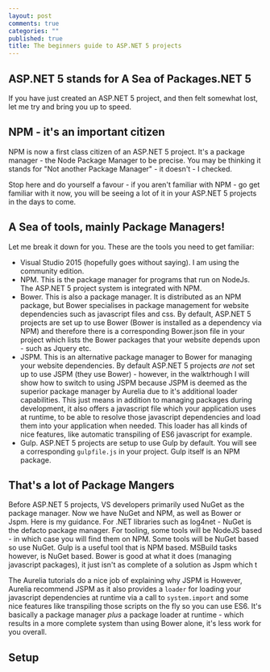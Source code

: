 ```yaml
---
layout: post
comments: true
categories: ""
published: true
title: The beginners guide to ASP.NET 5 projects
---
```



## ASP.NET 5 stands for A Sea of Packages.NET 5 

If you have just created an ASP.NET 5 project, and then felt somewhat lost, let me try and bring you up to speed.

## NPM - it's an important citizen
NPM is now a first class citizen of an ASP.NET 5 project.
It's a package manager - the Node Package Manager to be precise. You may be thinking it stands for "Not another Package Manager" - it doesn't - I checked.

Stop here and do yourself a favour - if you aren't familiar with NPM - go get familiar with it now, you will be seeing a lot of it in your ASP.NET 5 projects in the days to come.

##

## A Sea of tools, mainly Package Managers!

Let me break it down for you.
These are the tools you need to get familiar:

- Visual Studio 2015 (hopefully goes without saying). I am using the community edition.
- NPM. This is the package manager for programs that run on NodeJs. The ASP.NET 5 project system is integrated with NPM.
- Bower. This is also a package manager. It is distributed as an NPM package, but Bower specialises in package management for website dependencies such as javascript files and css. By default, ASP.NET 5 projects are set up to use Bower (Bower is installed as a dependency via NPM) and therefore there is a corresponding Bower.json file in your project which lists the Bower packages that your website depends upon - such as Jquery etc.
- JSPM. This is an alternative package manager to Bower for managing your website dependencies. By default ASP.NET 5 projects *are not* set up to use JSPM (they use Bower) - however, in the walktrhough I will show how to switch to using JSPM because JSPM is deemed as the superior package manager by Aurelia due to it's additional loader capabilities. This just means in addition to managing packages during development, it also offers a javascript file which your application uses at runtime, to be able to resolve those javascript dependencies and load them into your application when needed. This loader has all kinds of nice features, like automatic transpiling of ES6 javascript for example.
- Gulp. ASP.NET 5 projects are setup to use Gulp by default. You will see a corresponding `gulpfile.js` in your project. Gulp itself is an NPM package. 

## That's a lot of Package Mangers
Before ASP.NET 5 projects, VS developers primarily used NuGet as the package manager. Now we have NuGet and NPM, as well as Bower or Jspm.
Here is my guidance.
For .NET libraries such as log4net - NuGet is the defacto package manager.
For tooling, some tools will be NodeJS based - in which case you will find them on NPM. Some tools will be NuGet based so use NuGet. Gulp is a useful tool that is NPM based. MSBuild tasks however, is NuGet based.
Bower is good at what it does (managing javascript packages), it just isn't as complete of a solution as Jspm which t


The Aurelia tutorials do a nice job of explaining why JSPM is However, Aurelia recommend JSPM as it also provides a `loader` for loading your javascript dependencies at runtime via a call to `system.import` and some nice features like transpiling those scripts on the fly so you can use ES6. It's basically a package manager *plus* a package loader at runtime - which results in a more complete system than using Bower alone, it's less work for you overall.

## Setup
